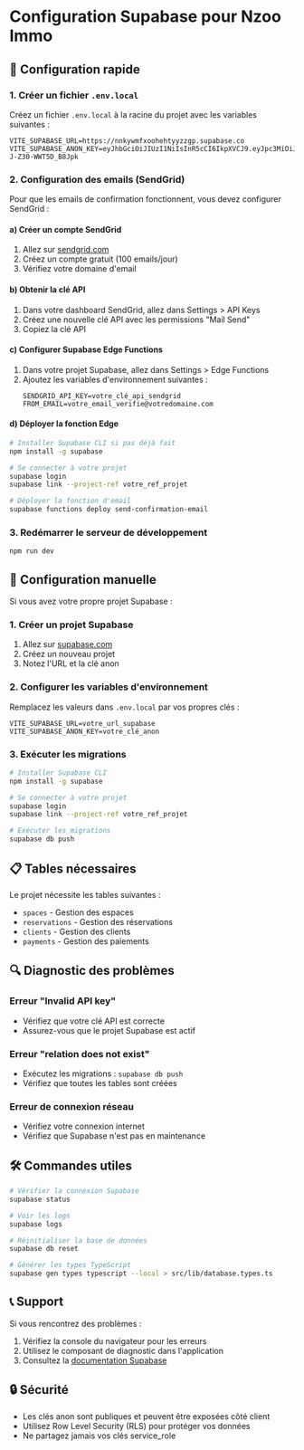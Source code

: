 # Configuration Supabase pour Nzoo Immo

## 🚀 Configuration rapide

### 1. Créer un fichier `.env.local`

Créez un fichier `.env.local` à la racine du projet avec les variables suivantes :

```env
VITE_SUPABASE_URL=https://nnkywmfxoohehtyyzzgp.supabase.co
VITE_SUPABASE_ANON_KEY=eyJhbGciOiJIUzI1NiIsInR5cCI6IkpXVCJ9.eyJpc3MiOiJzdXBhYmFzZSIsInJlZiI6Im5ua3l3bWZ4b29oZWh0eXl6emdwIiwicm9sZSI6ImFub24iLCJpYXQiOjE3NTQxNDQ3NTcsImV4cCI6MjA2OTcyMDc1N30.VZtsHLfbVks1uLhfnjW6uJSP0-J-Z30-WWT5D_B8Jpk
```

### 2. Configuration des emails (SendGrid)

Pour que les emails de confirmation fonctionnent, vous devez configurer SendGrid :

#### a) Créer un compte SendGrid
1. Allez sur [sendgrid.com](https://sendgrid.com)
2. Créez un compte gratuit (100 emails/jour)
3. Vérifiez votre domaine d'email

#### b) Obtenir la clé API
1. Dans votre dashboard SendGrid, allez dans Settings > API Keys
2. Créez une nouvelle clé API avec les permissions "Mail Send"
3. Copiez la clé API

#### c) Configurer Supabase Edge Functions
1. Dans votre projet Supabase, allez dans Settings > Edge Functions
2. Ajoutez les variables d'environnement suivantes :
   ```
   SENDGRID_API_KEY=votre_clé_api_sendgrid
   FROM_EMAIL=votre_email_verifie@votredomaine.com
   ```

#### d) Déployer la fonction Edge
```bash
# Installer Supabase CLI si pas déjà fait
npm install -g supabase

# Se connecter à votre projet
supabase login
supabase link --project-ref votre_ref_projet

# Déployer la fonction d'email
supabase functions deploy send-confirmation-email
```

### 3. Redémarrer le serveur de développement

```bash
npm run dev
```

## 🔧 Configuration manuelle

Si vous avez votre propre projet Supabase :

### 1. Créer un projet Supabase

1. Allez sur [supabase.com](https://supabase.com)
2. Créez un nouveau projet
3. Notez l'URL et la clé anon

### 2. Configurer les variables d'environnement

Remplacez les valeurs dans `.env.local` par vos propres clés :

```env
VITE_SUPABASE_URL=votre_url_supabase
VITE_SUPABASE_ANON_KEY=votre_clé_anon
```

### 3. Exécuter les migrations

```bash
# Installer Supabase CLI
npm install -g supabase

# Se connecter à votre projet
supabase login
supabase link --project-ref votre_ref_projet

# Exécuter les migrations
supabase db push
```

## 📋 Tables nécessaires

Le projet nécessite les tables suivantes :

- `spaces` - Gestion des espaces
- `reservations` - Gestion des réservations
- `clients` - Gestion des clients
- `payments` - Gestion des paiements

## 🔍 Diagnostic des problèmes

### Erreur "Invalid API key"
- Vérifiez que votre clé API est correcte
- Assurez-vous que le projet Supabase est actif

### Erreur "relation does not exist"
- Exécutez les migrations : `supabase db push`
- Vérifiez que toutes les tables sont créées

### Erreur de connexion réseau
- Vérifiez votre connexion internet
- Vérifiez que Supabase n'est pas en maintenance

## 🛠️ Commandes utiles

```bash
# Vérifier la connexion Supabase
supabase status

# Voir les logs
supabase logs

# Réinitialiser la base de données
supabase db reset

# Générer les types TypeScript
supabase gen types typescript --local > src/lib/database.types.ts
```

## 📞 Support

Si vous rencontrez des problèmes :

1. Vérifiez la console du navigateur pour les erreurs
2. Utilisez le composant de diagnostic dans l'application
3. Consultez la [documentation Supabase](https://supabase.com/docs)

## 🔒 Sécurité

- Les clés anon sont publiques et peuvent être exposées côté client
- Utilisez Row Level Security (RLS) pour protéger vos données
- Ne partagez jamais vos clés service_role
